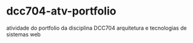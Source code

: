 # dcc704-atv-portfolio
atividade do portfolio da disciplina DCC704 arquitetura e tecnologias de sistemas web
